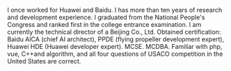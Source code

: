 I once worked for Huawei and Baidu. I has more than ten years of research and development experience. I graduated from the National People's Congress and ranked first in the college entrance examination. I am currently the technical director of a Beijing Co., Ltd. Obtained certification: Baidu AICA (chief AI architect), PPDE (flying propeller development expert), Huawei HDE (Huawei developer expert). MCSE. MCDBA. Familiar with php, vue, C++and algorithm, and all four questions of USACO competition in the United States are correct.
